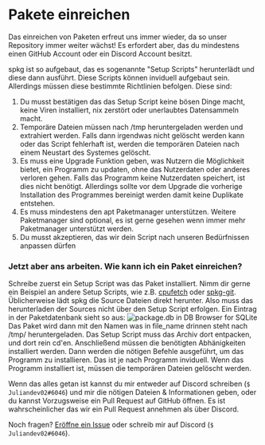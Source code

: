 # Pakete einreichen
Das einreichen von Paketen erfreut uns immer wieder, da so unser Repository immer weiter wächst! Es erfordert aber, das du mindestens einen GitHub Account oder ein Discord Account besitzt. 

spkg ist so aufgebaut, das es sogenannte "Setup Scripts" herunterlädt und diese dann ausführt. Diese Scripts können inviduell aufgebaut sein. Allerdings müssen diese bestimmte Richtlinien befolgen. Diese sind:
1. Du musst bestätigen das das Setup Script keine bösen Dinge macht, keine Viren installiert, nix zerstört oder unerlaubtes Datensammeln macht. 
2. Temporäre Dateien müssen nach /tmp heruntergeladen werden und extrahiert werden. Falls dann irgendwas nicht gelöscht werden kann oder das Script fehlerhaft ist, werden die temporären Dateien nach einem Neustart des Systemes gelöscht.
3. Es muss eine Upgrade Funktion geben, was Nutzern die Möglichkeit bietet, ein Programm zu updaten, ohne das Nutzerdaten oder anderes verloren gehen. Falls das Programm keine Nutzerdaten speichert, ist dies nicht benötigt. Allerdings sollte vor dem Upgrade die vorherige Installation des Programmes bereinigt werden damit keine Duplikate entstehen. 
4. Es muss mindestens den apt Paketmanager unterstützen. Weitere Paketmanager sind optional, es ist gerne gesehen wenn immer mehr Paketmanager unterstützt werden. 
5. Du musst akzeptieren, das wir dein Script nach unseren Bedürfnissen anpassen dürfen

### Jetzt aber ans arbeiten. Wie kann ich ein Paket einreichen? 
Schreibe zuerst ein Setup Script was das Paket installiert. Nimm dir gerne ein Beispiel an andere Setup Scripts, wie z.B. [cpufetch](https://github.com/Salware-Foundations/spkg/blob/main/setup_scripts/cpufetch.setup) oder [spkg-git](https://github.com/Salware-Foundations/spkg/blob/main/setup_scripts/spkg_git.setup). 
Üblicherweise lädt spkg die Source Dateien direkt herunter. Also muss das herunterladen der Sources nicht über den Setup Script erfolgen. Ein Eintrag in der Paketdatenbank sieht so aus: ![package.db in DB Browser for SQLite](https://cdn.discordapp.com/attachments/880513737948270642/1102303575566192702/image.png)
Das Paket wird dann mit den Namen was in file_name drinnen steht nach /tmp/ heruntergeladen. Das Setup Script muss das Archiv dort entpacken, und dort rein cd'en. 
Anschließend müssen die benötigten Abhänigkeiten installiert werden. Dann werden die nötigen Befehle ausgeführt, um das Programm zu installieren. Das ist je nach Programm inviduell. Wenn das Programm installiert ist, müssen die temporären Dateien gelöscht werden. 

Wenn das alles getan ist kannst du mir entweder auf Discord schreiben (`$ Juliandev02#6046`) und mir die nötigen Dateien & Informationen geben, oder du kannst Vorzugsweise ein Pull Request auf GitHub öffnen. Es ist wahrscheinlicher das wir ein Pull Request annehmen als über Discord. 

Noch fragen? [Eröffne ein Issue](https://github.com/Salware-Foundations/spkg/issues/new/choose) oder schreib mir auf Discord (`$ Juliandev02#6046`).